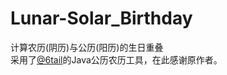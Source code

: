 # Lunar-Solar_Birthday
计算农历(阴历)与公历(阳历)的生日重叠<br>
采用了[@6tail](https://github.com/6tail)的Java公历农历工具，在此感谢原作者。<br>

